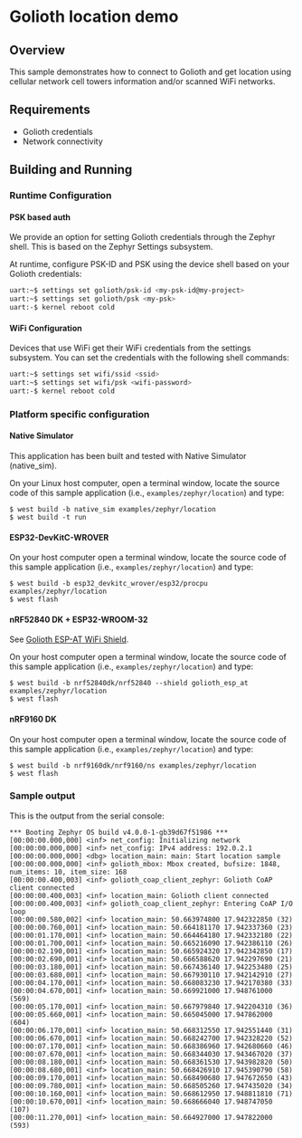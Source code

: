 # Golioth location demo

## Overview

This sample demonstrates how to connect to Golioth and get location
using cellular network cell towers information and/or scanned WiFi
networks.

## Requirements

* Golioth credentials
* Network connectivity

## Building and Running

### Runtime Configuration

#### PSK based auth

We provide an option for setting Golioth credentials through the Zephyr
shell. This is based on the Zephyr Settings subsystem.

At runtime, configure PSK-ID and PSK using the device shell based on your
Golioth credentials:

```sh
uart:~$ settings set golioth/psk-id <my-psk-id@my-project>
uart:~$ settings set golioth/psk <my-psk>
uart:-$ kernel reboot cold
```

#### WiFi Configuration

Devices that use WiFi get their WiFi credentials from the settings subsystem.
You can set the credentials with the following shell commands:

```sh
uart:~$ settings set wifi/ssid <ssid>
uart:~$ settings set wifi/psk <wifi-password>
uart:-$ kernel reboot cold
```

### Platform specific configuration

#### Native Simulator

This application has been built and tested with Native Simulator
(native_sim).

On your Linux host computer, open a terminal window, locate the source
code of this sample application (i.e., `examples/zephyr/location`)
and type:

```console
$ west build -b native_sim examples/zephyr/location
$ west build -t run
```

#### ESP32-DevKitC-WROVER

On your host computer open a terminal window, locate the source code of
this sample application (i.e., `examples/zephyr/location`) and type:

```console
$ west build -b esp32_devkitc_wrover/esp32/procpu examples/zephyr/location
$ west flash
```

#### nRF52840 DK + ESP32-WROOM-32

See [Golioth ESP-AT WiFi
Shield](../../../zephyr/boards/shields/golioth_esp_at/doc/index.md).

On your host computer open a terminal window, locate the source code of
this sample application (i.e., `examples/zephyr/location`) and type:

```console
$ west build -b nrf52840dk/nrf52840 --shield golioth_esp_at examples/zephyr/location
$ west flash
```

#### nRF9160 DK

On your host computer open a terminal window, locate the source code of
this sample application (i.e., `examples/zephyr/location`) and type:

```console
$ west build -b nrf9160dk/nrf9160/ns examples/zephyr/location
$ west flash
```

### Sample output

This is the output from the serial console:

```console
*** Booting Zephyr OS build v4.0.0-1-gb39d67f51986 ***
[00:00:00.000,000] <inf> net_config: Initializing network
[00:00:00.000,000] <inf> net_config: IPv4 address: 192.0.2.1
[00:00:00.000,000] <dbg> location_main: main: Start location sample
[00:00:00.000,000] <inf> golioth_mbox: Mbox created, bufsize: 1848, num_items: 10, item_size: 168
[00:00:00.400,003] <inf> golioth_coap_client_zephyr: Golioth CoAP client connected
[00:00:00.400,003] <inf> location_main: Golioth client connected
[00:00:00.400,003] <inf> golioth_coap_client_zephyr: Entering CoAP I/O loop
[00:00:00.580,002] <inf> location_main: 50.663974800 17.942322850 (32)
[00:00:00.760,001] <inf> location_main: 50.664181170 17.942337360 (23)
[00:00:01.170,001] <inf> location_main: 50.664464180 17.942332180 (22)
[00:00:01.700,001] <inf> location_main: 50.665216090 17.942386110 (26)
[00:00:02.190,001] <inf> location_main: 50.665924320 17.942342850 (17)
[00:00:02.690,001] <inf> location_main: 50.666588620 17.942297690 (21)
[00:00:03.180,001] <inf> location_main: 50.667436140 17.942253480 (25)
[00:00:03.680,001] <inf> location_main: 50.667930110 17.942142910 (27)
[00:00:04.170,001] <inf> location_main: 50.668083230 17.942170380 (33)
[00:00:04.670,001] <inf> location_main: 50.669921000 17.948761000 (569)
[00:00:05.170,001] <inf> location_main: 50.667979840 17.942204310 (36)
[00:00:05.660,001] <inf> location_main: 50.665045000 17.947862000 (604)
[00:00:06.170,001] <inf> location_main: 50.668312550 17.942551440 (31)
[00:00:06.670,001] <inf> location_main: 50.668242700 17.942328220 (52)
[00:00:07.170,001] <inf> location_main: 50.668386960 17.942680660 (46)
[00:00:07.670,001] <inf> location_main: 50.668344030 17.943467020 (37)
[00:00:08.180,001] <inf> location_main: 50.668361530 17.943982820 (50)
[00:00:08.680,001] <inf> location_main: 50.668426910 17.945390790 (58)
[00:00:09.170,001] <inf> location_main: 50.668490680 17.947672650 (43)
[00:00:09.780,001] <inf> location_main: 50.668505260 17.947435020 (34)
[00:00:10.160,001] <inf> location_main: 50.668612950 17.948811810 (71)
[00:00:10.670,001] <inf> location_main: 50.668666040 17.948747050 (107)
[00:00:11.270,001] <inf> location_main: 50.664927000 17.947822000 (593)
```
